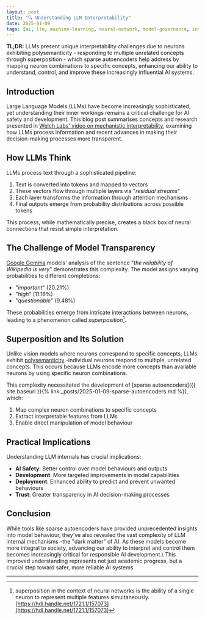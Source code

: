 ```yaml
---
layout: post
title: "🔍 Understanding LLM Interpretability"
date: 2025-01-09
tags: [ai, llm, machine-learning, neural-network, model-governance, interpretability]
---
```


**TL;DR:** LLMs present unique interpretability challenges due to neurons exhibiting polysemanticity - responding to multiple unrelated concepts through superposition - which sparse autoencoders help address by mapping neuron combinations to specific concepts, enhancing our ability to understand, control, and improve these increasingly influential AI systems.
<!--more-->

## Introduction

Large Language Models (LLMs) have become increasingly sophisticated, yet understanding their inner workings remains a critical challenge for AI safety and development. This blog post summarises concepts and research presented in [Welch Labs' video on mechanistic interpretability](https://www.youtube.com/watch?v=UGO_Ehywuxc), examining how LLMs process information and recent advances in making their decision-making processes more transparent.

## How LLMs Think

LLMs process text through a sophisticated pipeline:

1. Text is converted into tokens and mapped to vectors
2. These vectors flow through multiple layers via "_residual streams_"
3. Each layer transforms the information through attention mechanisms
4. Final outputs emerge from probability distributions across possible tokens

This process, while mathematically precise, creates a black box of neural connections that resist simple interpretation.

## The Challenge of Model Transparency

[Google Gemma](https://ai.google.dev/gemma) models' analysis of the sentence "_the reliability of Wikipedia is very_" demonstrates this complexity. The model assigns varying probabilities to different completions:

- "_important_" (20.21%)
- "_high_" (11.16%)
- "_questionable_" (9.48%)

These probabilities emerge from intricate interactions between neurons, leading to a phenomenon called _superposition_[^1].

## Superposition and Its Solution

Unlike vision models where neurons correspond to specific concepts, LLMs exhibit [polysemanticity](https://arxiv.org/abs/2210.01892) -individual neurons respond to multiple, unrelated concepts. This occurs because LLMs encode more concepts than available neurons by using specific neuron combinations.

This complexity necessitated the development of [sparse autoencoders]({{ site.baseurl }}{% link _posts/2025-01-09-sparse-autoencoders.md %}), which:

1. Map complex neuron combinations to specific concepts
2. Extract interpretable features from LLMs
3. Enable direct manipulation of model behaviour

## Practical Implications

Understanding LLM internals has crucial implications:

- **AI Safety**: Better control over model behaviours and outputs
- **Development**: More targeted improvements in model capabilities
- **Deployment**: Enhanced ability to predict and prevent unwanted behaviours
- **Trust**: Greater transparency in AI decision-making processes

## Conclusion

While tools like sparse autoencoders have provided unprecedented insights into model behaviour, they've also revealed the vast complexity of LLM internal mechanisms -the "dark matter" of AI. As these models become more integral to society, advancing our ability to interpret and control them becomes increasingly critical for responsible AI development.\ This improved understanding represents not just academic progress, but a crucial step toward safer, more reliable AI systems.

---

[^1]: superposition in the context of neural networks is the ability of a single
    neuron to represent multiple features simultaneously.
    [https://hdl.handle.net/1721.1/157073](https://hdl.handle.net/1721.1/157073)
